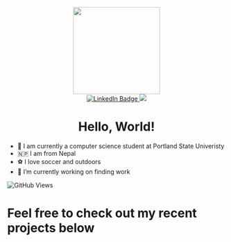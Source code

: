 <div id= "header" align="center">
<img src= "https://media.giphy.com/media/2IudUHdI075HL02Pkk/giphy.gif?cid=ecf05e47xyvkaom20v8xxz154m0hlrjt5yf2xmuhp8rwu8s8&ep=v1_gifs_search&rid=giphy.gif&ct=g" width="200"/>
</div>
<div id="badges" align="center">
  <a href="https://www.linkedin.com/in/realamritthapa/">
    <img src="https://img.shields.io/badge/LinkedIn-blue?style=for-the-badge&logo=linkedin&logoColor=white" alt="LinkedIn Badge"/>
  </a>
  <a href="mailto:amritthapachhhetri@gmail.com">
    <img src = "https://img.shields.io/badge/Gmail-D14836?style=for-the-badge&logo=gmail&logoColor=white"/>
  </a>
</div>

<h1 align="center" >Hello, World!</h1>




- 🌲 I am currently a computer science student at Portland State Univeristy
- 🇳🇵 I am from Nepal
- ⚽️ I love soccer and outdoors
- 🔭 I’m currently working on finding work 

![GitHub Views](https://komarev.com/ghpvc/?username=realamritthapa)

<h1>Feel free to check out my recent projects below </h1>



